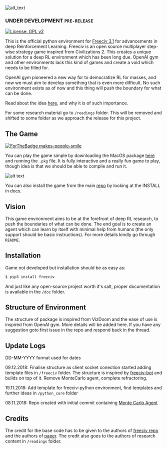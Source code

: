 ![alt_text](https://github.com/yashbonde/freeciv-python/blob/master/images/freeciv_logo_small-01.jpg)

### UNDER DEVELOPMENT `PRE-RELEASE`

[![License: GPL v2](https://img.shields.io/badge/License-GPL%20v2-blue.svg)](https://www.gnu.org/licenses/old-licenses/gpl-2.0.en.html)

This is the official python environment for [Freeciv 3.1](http://freeciv.org) for advancements in deep Reinforcement Learning. Freeciv is an open source multiplayer step-wise strategy game inspired from Civilizations 2. This creates a unique solution for a deep RL environment which has been long due. OpenAI gym and other environments lack this kind of games and create a void which needs to be filled for.

OpenAI gym pioneered a new way for to democratize RL for masses, and now we must aim to develop something that is even more difficult. No such environment exists as of now and this thing will push the boundary for what can be done.

Read about the idea [here](https://medium.com/@yashbonde/call-for-an-army-of-be-a-sts-f751436671be), and why it is of such importance.

For some research material go to `/readings` folder. This will be removed and shifted to some folder as we approach the release for this project.

## The Game
[![ForTheBadge makes-people-smile](http://ForTheBadge.com/images/badges/makes-people-smile.svg)](http://ForTheBadge.com)

You can play the game simple by downloading the MacOS package [here](https://www.dropbox.com/sh/buypyjprsbvq0hd/AABuisFfBn-WDJgAEcXIZGrSa?dl=0) and running the `.pkg` file. It is fully interactive and a really fun game to play, though idea is that we should be able to compile and run it.

![alt text](https://vignette.wikia.nocookie.net/freeciv/images/1/1c/Freeciv-growing-cities-steal-food.jpg/revision/latest?cb=20150409102837)

You can also install the game from the main [repo](https://github.com/freeciv/freeciv) by looking at the INSTALL in docs.

## Vision
This game environment aims to be at the forefront of deep RL research, to push the boundaries of what can be done. The end goal is to create an agent which can learn by itself with minimal help from humans (the only support should be basic instructions). For more details kindly go through `README`.

## Installation
Game not developed but installation should be as easy as:

```sh
$ pip3 install freeciv
```

And just like any open-source project worth it's salt, proper documentation is available in the `/doc` folder.

## Structure of Environment
The structure of package is inspired from VizDoom and the ease of use is inspired from OpenAI gym. More details will be added here. If you have any suggestion goto first issue in the repo and respond back in the thread. 

## Update Logs
DD-MM-YYYY format used for dates

09.12.2018: Finalise structure as client socket conection started adding template files in `/freeciv` folder. The structure is inspired by [freeciv-bot](https://github.com/chris1869/freeciv-bot) and builds on top of it. Remove MonteCarlo agent, complete refractoring.

19.11.2018: Add template for freeciv-python environment, find templates and further ideas in `/python_core` folder

08.11.2018: Repo created with initial commit containing [Monte Carlo Agent](http://groups.csail.mit.edu/rbg/code/civ/)

## Credits
The credit for the base code has to be given to the authors of [freeciv repo](https://github.com/freeciv/freeciv) and the authors of [paper](http://groups.csail.mit.edu/rbg/code/civ/). The credit also goes to the authors of research content in `/readings` folder.
